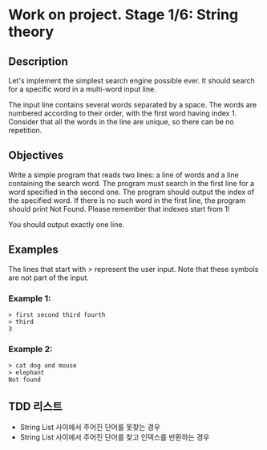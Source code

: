 # Work on project. Stage 1/6: String theory

## Description

Let's implement the simplest search engine possible ever. It should search for a specific word in a multi-word input line.

The input line contains several words separated by a space. The words are numbered according to their order, with the first word having index 1. Consider that all the words in the line are unique, so there can be no repetition.

## Objectives

Write a simple program that reads two lines: a line of words and a line containing the search word. The program must search in the first line for a word specified in the second one. The program should output the index of the specified word. If there is no such word in the first line, the program should print Not Found. Please remember that indexes start from 1!

You should output exactly one line.

## Examples

The lines that start with > represent the user input. Note that these symbols are not part of the input.

### Example 1:

```
> first second third fourth
> third
3
```

### Example 2:

```
> cat dog and mouse
> elephant
Not found
```

## TDD 리스트 

- String List 사이에서 주어진 단어를 못찾는 경우
- String List 사이에서 주어진 단어를 찾고 인덱스를 반환하는 경우 


